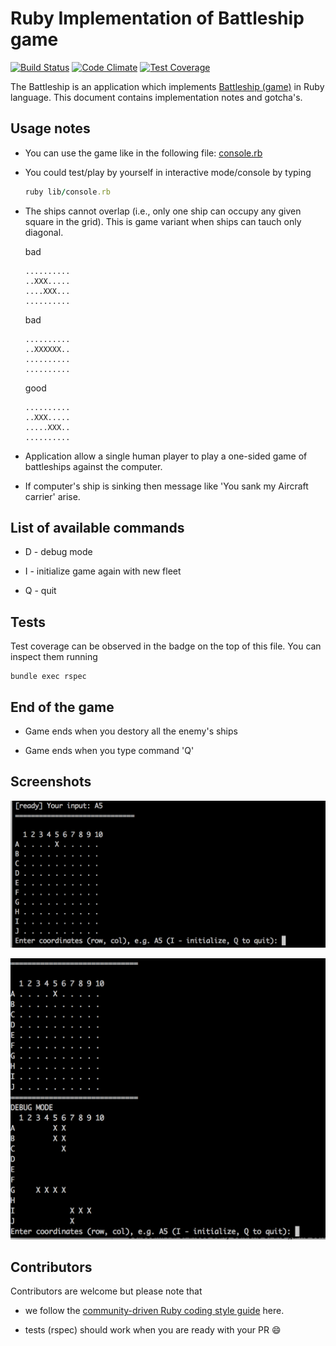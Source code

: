 # Ruby Implementation of Battleship game

[![Build Status](https://travis-ci.org/szymon33/battleship.svg?branch=master)](https://travis-ci.org/szymon33/battleship)
[![Code Climate](https://codeclimate.com/github/szymon33/battleship/badges/gpa.svg)](https://codeclimate.com/github/szymon33/battleship)
[![Test Coverage](https://codeclimate.com/github/szymon33/battleship/badges/coverage.svg)](https://codeclimate.com/github/szymon33/battleship/coverage)

The Battleship is an application which implements [Battleship (game)](https://en.wikipedia.org/wiki/Battleship_(game)) in Ruby language. This document contains implementation notes and gotcha's.

## Usage notes

* You can use the game like in the following file: [console.rb](lib/console.rb)

* You could test/play by yourself in interactive mode/console by typing

   ```ruby
   ruby lib/console.rb
   ```

* The ships cannot overlap (i.e., only one ship can occupy any given square in the grid). This is game variant when ships can tauch only diagonal.

  bad

      ..........
      ..XXX.....
      ....XXX...
      ..........

  bad

      ..........
      ..XXXXXX..
      ..........
      ..........

  good

      ..........
      ..XXX.....
      .....XXX..
      ..........

* Application allow a single human player to play a one-sided game of battleships against the computer.

* If computer's ship is sinking then message like 'You sank my Aircraft carrier' arise.

## List of available commands

* D - debug mode

* I - initialize game again with new fleet

* Q - quit

## Tests

Test coverage can be observed in the badge on the top of this file. You can inspect them running

```
bundle exec rspec
```

## End of the game

* Game ends when you destory all the enemy's ships

* Game ends when you type command 'Q'

## Screenshots

![Screentshot](screenshot1.png)

![Screentshot](screenshot2.png)

## Contributors

Contributors are welcome but please note that 

* we follow the [community-driven Ruby coding style guide](https://github.com/bbatsov/ruby-style-guide) here.

* tests (rspec) should work when you are ready with your PR :smile:
